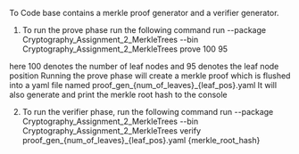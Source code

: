 To Code base contains a merkle proof generator and a verifier generator.

1. To run the prove phase run the following command
run --package Cryptography_Assignment_2_MerkleTrees --bin Cryptography_Assignment_2_MerkleTrees prove 100 95

here 100 denotes the number of leaf nodes and 95 denotes the leaf node position
Running the prove phase will create a merkle proof which is flushed into a yaml file named proof_gen_{num_of_leaves}_{leaf_pos}.yaml
It will also generate and print the merkle root hash to the console


2. To run the verifier phase, run the following command
run --package Cryptography_Assignment_2_MerkleTrees --bin Cryptography_Assignment_2_MerkleTrees verify proof_gen_{num_of_leaves}_{leaf_pos}.yaml {merkle_root_hash}
